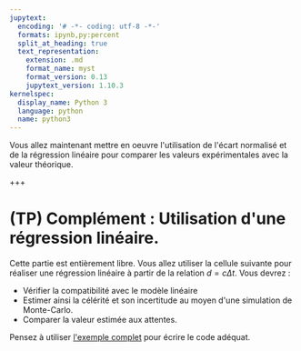 ```yaml
---
jupytext:
  encoding: '# -*- coding: utf-8 -*-'
  formats: ipynb,py:percent
  split_at_heading: true
  text_representation:
    extension: .md
    format_name: myst
    format_version: 0.13
    jupytext_version: 1.10.3
kernelspec:
  display_name: Python 3
  language: python
  name: python3
---
```


Vous allez maintenant mettre en oeuvre l'utilisation de l'écart normalisé et de la régression linéaire pour comparer les valeurs expérimentales avec la valeur théorique.

+++

# (TP) Complément : Utilisation d'une régression linéaire.
Cette partie est entièrement libre. Vous allez utiliser la cellule suivante pour réaliser une régression linéaire à partir de la relation $d = c \Delta t$. Vous devrez :
* Vérifier la compatibilité avec le modèle linéaire
* Estimer ainsi la célérité et son incertitude au moyen d'une simulation de Monte-Carlo.
* Comparer la valeur estimée aux attentes.

Pensez à utiliser [l'exemple complet](https://pcsi3physiquestan.github.io/tp_incertitude/notebook/exemple.html) pour écrire le code adéquat.